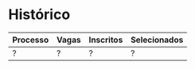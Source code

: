# Histórico

| Processo | Vagas | Inscritos | Selecionados |
| --- | --- | --- | --- |
| ? | ? | ? | ? |
